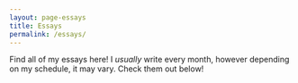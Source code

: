 ```yaml
---
layout: page-essays
title: Essays
permalink: /essays/
---
```


Find all of my essays here! I *usually* write every month, however depending on my schedule, it may vary. Check them out below!